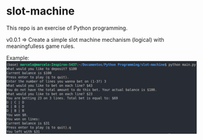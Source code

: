 # slot-machine
This repo is an exercise of Python programming.

v0.0.1 => Create a simple slot machine mechanism (logical) with meaningfulless game rules.
<p>Example: <img src="https://raw.githubusercontent.com/Marcelopedroni/slot-machine/littlefix/example1.png"/>
